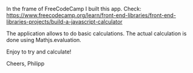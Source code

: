 In the frame of FreeCodeCamp I built this app. Check: https://www.freecodecamp.org/learn/front-end-libraries/front-end-libraries-projects/build-a-javascript-calculator

The application allows to do basic calculations. The actual calculation is done using Mathjs.evaluation.

Enjoy to try and calculate!

Cheers, Philipp
